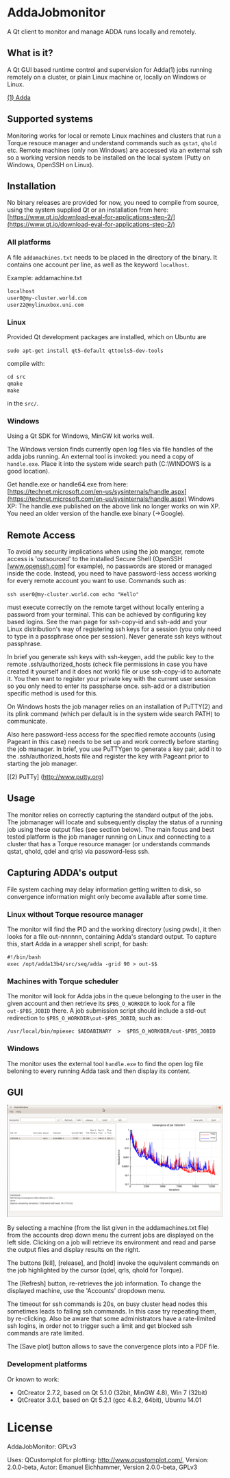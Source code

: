 # AddaJobmonitor
A Qt client to monitor and manage ADDA runs locally and remotely.

## What is it?
A Qt GUI based runtime control and supervision for Adda(1) jobs running remotely 
on a cluster, or plain Linux machine or, locally on Windows or Linux. 

[(1) Adda](https://github.com/adda-team/adda)

## Supported systems
Monitoring works for local or remote Linux machines and clusters that run a Torque resouce manager and
understand commands such as `qstat`, `qhold` etc.  Remote machines (only non Windows) are accessed via
an external ssh so a working version needs to be installed on the local system (Putty on Windows, OpenSSH 
on Linux).

## Installation
No binary releases are provided for now, you need to compile from source, using the system supplied Qt or
an installation from here: [https://www.qt.io/download-eval-for-applications-step-2/](https://www.qt.io/download-eval-for-applications-step-2/)

### All platforms
A file `addamachines.txt` needs to be placed in the directory of the binary. It contains one account per line, as
well as the keyword `localhost`.

Example:
addamachine.txt
```
localhost
user0@my-cluster.world.com
user22@mylinuxbox.uni.com
```

### Linux
Provided Qt development packages are installed, which on Ubuntu are

`sudo apt-get install qt5-default qttools5-dev-tools`
 
compile with:

```
cd src
qmake
make
```
in the `src/`.


### Windows
Using a Qt SDK for Windows, MinGW kit works well.

The Windows version finds currently open log files via file handles of the adda jobs running. An external tool is 
invoked: you need a copy of `handle.exe`. Place it into the system wide search path (C:\WINDOWS is a good location).

Get handle.exe or handle64.exe from here: 
[https://technet.microsoft.com/en-us/sysinternals/handle.aspx](https://technet.microsoft.com/en-us/sysinternals/handle.aspx)
Windows XP: The handle.exe published on the above link no longer works on win XP. You need an older version of the handle.exe binary (->Google).


## Remote Access
To avoid any security implications when using the job manger, remote access is 'outsourced' to the installed Secure Shell (OpenSSH [www.openssh.com] for example), no passwords are stored or managed inside the code. Instead, you need to have password-less access working for every remote account you want to use. Commands such as:

`ssh user0@my-cluster.world.com echo "Hello"`

must execute correctly on the remote target without locally entering a password from your terminal. This can be achieved by configuring key based logins. See the man page for ssh-copy-id and ssh-add and your Linux distribution's way of registering ssh keys for a session (you only need to type in a passphrase once per session). Never generate ssh keys without passphrase. 

In brief you generate ssh keys with ssh-keygen, add the public key to the remote .ssh/authorized_hosts (check file permissions in case you have created it yourself and it does not work) file or use ssh-copy-id to automate it. You then want to register your private key with the current user session so you only need to enter its passpharse once. ssh-add or a distribution specific method is used for this. 

On Windows hosts the job manager relies on an installation of PuTTY(2) and its plink command (which per default is in the system wide search PATH) to communicate. 

Also here password-less access for the specified remote accounts (using Pageant in this case) needs to be set up and work correctly before starting the job manager. In brief, you use PuTTYgen to generate a key pair, add it to the .ssh/authorized_hosts file and register the key with Pageant prior to starting the job manager. 

[(2) PuTTy] (http://www.putty.org)

## Usage
The monitor relies on correctly capturing the standard output of the jobs. The jobmanager will locate and subsequently display the status of a running job using these output files (see section below). The main focus and best tested platform is the job manager running on Linux and connecting to a cluster that has a Torque resource manager (or understands commands qstat, qhold, qdel and qrls) via password-less ssh. 


## Capturing ADDA's output
File system caching may delay information getting written to disk, so convergence information might only become available after some time. 

### Linux without Torque resource manager
The monitor will find the PID and the working directory (using pwdx), it then looks for a file 
out-nnnnnn, containing Adda's standard output. To capture this, start Adda in a wrapper shell script, for bash:

```
#!/bin/bash
exec /opt/adda13b4/src/seq/adda -grid 90 > out-$$
```

### Machines with Torque scheduler
The monitor will look for Adda jobs in the queue belonging to the user in the given account and then retrieve its `$PBS_O_WORKDIR` to look for a file `out-$PBS_JOBID` there. A job submission script should include a std-out redirection to 
`$PBS_O_WORKDIR\out-$PBS_JOBID`, such as: 

```
/usr/local/bin/mpiexec $ADDABINARY  >  $PBS_O_WORKDIR/out-$PBS_JOBID
```

### Windows
The monitor uses the external tool `handle.exe` to find the open log file beloning to every running Adda task and then display its content. 
 
## GUI

![Screenshot](documentation/figures/screenshot.png)

By selecting a machine (from the list given in the addamachines.txt file) from the accounts drop down menu the current jobs are displayed on the left side. Clicking on a job will retrieve its environment and read and parse the output files and display results on the right.

The buttons [kill], [release], and [hold] invoke the equivalent commands on the job highlighted by the cursor (qdel, qrls, qhold for Torque). 

The [Refresh] button, re-retrieves the job information. To change the displayed machine, use the 'Accounts' dropdown menu.

The timeout for ssh commands is 20s, on busy cluster head nodes this sometimes leads to failing ssh commands. In this case try repeating them, by re-clicking. Also be aware that some administrators have a rate-limited ssh logins, in order not to trigger such a limit and get blocked ssh commands are rate limited.

The [Save plot] button allows to save the convergence plots into a PDF file.


### Development platforms
Or known to work:

- QtCreator 2.7.2, based on Qt 5.1.0 (32bit, MinGW 4.8), Win 7 (32bit)
- QtCreator 3.0.1, based on Qt 5.2.1 (gcc 4.8.2, 64bit), Ubuntu 14.01

# License

AddaJobMonitor: GPLv3

Uses: QCustomplot for plotting:  http://www.qcustomplot.com/,  Version: 2.0.0-beta, Autor: Emanuel Eichhammer, Version 2.0.0-beta, GPLv3



